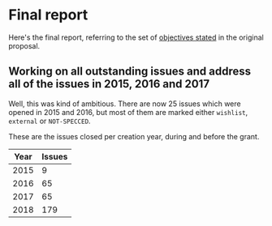 # Final report 

Here's the final report, referring to the set
of
[objectives stated](http://news.perlfoundation.org/2018/02/grant-proposal-curating-and-im.html) in
the original proposal.

## Working on all outstanding issues and address all of the issues in 2015, 2016 and 2017

Well, this was kind of ambitious. There are now 25 issues which were
opened in 2015 and 2016, but most of them are marked either
`wishlist`, `external` or `NOT-SPECCED`.

These are the issues closed per creation year, during and before the
grant.

| Year | Issues |
| ---- | ------ |
| 2015 | 9      |
| 2016 | 65     | 
| 2017 | 65     |
| 2018 | 179    |


